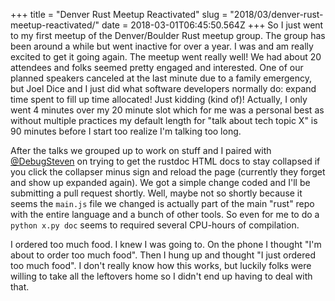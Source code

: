 +++
title = "Denver Rust Meetup Reactivated"
slug = "2018/03/denver-rust-meetup-reactivated/"
date = 2018-03-01T06:45:50.564Z
+++
So I just went to my first meetup of the Denver/Boulder Rust meetup group. The group has been around a while but went inactive for over a year. I was and am really excited to get it going again. The meetup went really well! We had about 20 attendees and folks seemed pretty engaged and interested. One of our planned speakers canceled at the last minute due to a family emergency, but Joel Dice and I just did what software developers normally do: expand time spent to fill up time allocated! Just kidding (kind of)! Actually, I only went 4 minutes over my 20 minute slot which for me was a personal best as without multiple practices my default length for "talk about tech topic X" is 90 minutes before I start too realize I'm talking too long.

After the talks we grouped up to work on stuff and I paired with [@DebugSteven](https://twitter.com/DebugSteven) on trying to get the rustdoc HTML docs to stay collapsed if you click the collapser minus sign and reload the page (currently they forget and show up expanded again). We got a simple change coded and I'll be submitting a pull request shortly. Well, maybe not so shortly because it seems the `main.js` file we changed is actually part of the main "rust" repo with the entire language and a bunch of other tools. So even for me to do a `python x.py doc` seems to required several CPU-hours of compilation.

I ordered too much food. I knew I was going to. On the phone I thought "I'm about to order too much food". Then I hung up and thought "I just ordered too much food". I don't really know how this works, but luckily folks were willing to take all the leftovers home so I didn't end up having to deal with that.
